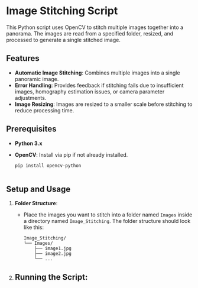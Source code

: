 # Image Stitching Script

This Python script uses OpenCV to stitch multiple images together into a panorama. The images are read from a specified folder, resized, and processed to generate a single stitched image.

## Features

- **Automatic Image Stitching**: Combines multiple images into a single panoramic image.
- **Error Handling**: Provides feedback if stitching fails due to insufficient images, homography estimation issues, or camera parameter adjustments.
- **Image Resizing**: Images are resized to a smaller scale before stitching to reduce processing time.

## Prerequisites

- **Python 3.x**
- **OpenCV**: Install via pip if not already installed.
  
  ```bash
  pip install opencv-python



## Setup and Usage

1. **Folder Structure**:
   - Place the images you want to stitch into a folder named `Images` inside a directory named `Image_Stitching`. The folder structure should look like this:
   
     ```
     Image_Stitching/
     └── Images/
         ├── image1.jpg
         ├── image2.jpg
         └── ...
     ```

2. **Running the Script**:
   - 